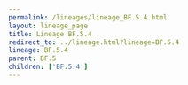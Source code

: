 ```yaml
---
permalink: /lineages/lineage_BF.5.4.html
layout: lineage_page
title: Lineage BF.5.4
redirect_to: ../lineage.html?lineage=BF.5.4
lineage: BF.5.4
parent: BF.5
children: ['BF.5.4']
---
```

